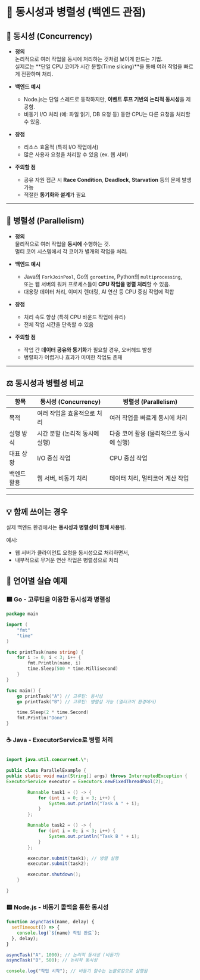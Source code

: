 # 🧵 동시성과 병렬성 (백엔드 관점)

## 🔁 동시성 (Concurrency)

- **정의**  
  논리적으로 여러 작업을 동시에 처리하는 것처럼 보이게 만드는 기법.  
  실제로는 **단일 CPU 코어가 시간 분할(Time slicing)**을 통해 여러 작업을 빠르게 전환하며 처리.

- **백엔드 예시**

  - Node.js는 단일 스레드로 동작하지만, **이벤트 루프 기반의 논리적 동시성**을 제공함.
  - 비동기 I/O 처리 (예: 파일 읽기, DB 요청 등) 동안 CPU는 다른 요청을 처리할 수 있음.

- **장점**

  - 리소스 효율적 (특히 I/O 작업에서)
  - 많은 사용자 요청을 처리할 수 있음 (ex. 웹 서버)

- **주의할 점**
  - 공유 자원 접근 시 **Race Condition**, **Deadlock**, **Starvation** 등의 문제 발생 가능
  - 적절한 **동기화와 설계**가 필요

---

## 🔀 병렬성 (Parallelism)

- **정의**  
  물리적으로 여러 작업을 **동시에** 수행하는 것.  
  멀티 코어 시스템에서 각 코어가 별개의 작업을 처리.

- **백엔드 예시**

  - Java의 `ForkJoinPool`, Go의 `goroutine`, Python의 `multiprocessing`,  
    또는 웹 서버의 워커 프로세스들이 **CPU 작업을 병렬 처리**할 수 있음.
  - 대용량 데이터 처리, 이미지 렌더링, AI 연산 등 CPU 중심 작업에 적합

- **장점**

  - 처리 속도 향상 (특히 CPU 바운드 작업에 유리)
  - 전체 작업 시간을 단축할 수 있음

- **주의할 점**
  - 작업 간 **데이터 공유와 동기화**가 필요할 경우, 오버헤드 발생
  - 병렬화가 어렵거나 효과가 미미한 작업도 존재

---

## ⚖️ 동시성과 병렬성 비교

| 항목        | 동시성 (Concurrency)           | 병렬성 (Parallelism)                    |
| ----------- | ------------------------------ | --------------------------------------- |
| 목적        | 여러 작업을 효율적으로 처리    | 여러 작업을 빠르게 동시에 처리          |
| 실행 방식   | 시간 분할 (논리적 동시에 실행) | 다중 코어 활용 (물리적으로 동시에 실행) |
| 대표 상황   | I/O 중심 작업                  | CPU 중심 작업                           |
| 백엔드 활용 | 웹 서버, 비동기 처리           | 데이터 처리, 멀티코어 계산 작업         |

---

## 💡 함께 쓰이는 경우

실제 백엔드 환경에서는 **동시성과 병렬성이 함께 사용**됨.

예시:

- 웹 서버가 클라이언트 요청을 동시성으로 처리하면서,
- 내부적으로 무거운 연산 작업은 병렬성으로 처리

## 🧪 언어별 실습 예제

### 🟦 Go - 고루틴을 이용한 동시성과 병렬성

```go
package main

import (
	"fmt"
	"time"
)

func printTask(name string) {
	for i := 0; i < 3; i++ {
		fmt.Println(name, i)
		time.Sleep(500 * time.Millisecond)
	}
}

func main() {
	go printTask("A") // 고루틴: 동시성
	go printTask("B") // 고루틴: 병렬성 가능 (멀티코어 환경에서)

	time.Sleep(2 * time.Second)
	fmt.Println("Done")
}
```

### ☕ Java - ExecutorService로 병렬 처리

```JAVA

import java.util.concurrent.\*;

public class ParallelExample {
public static void main(String[] args) throws InterruptedException {
ExecutorService executor = Executors.newFixedThreadPool(2);

        Runnable task1 = () -> {
            for (int i = 0; i < 3; i++) {
                System.out.println("Task A " + i);
            }
        };

        Runnable task2 = () -> {
            for (int i = 0; i < 3; i++) {
                System.out.println("Task B " + i);
            }
        };

        executor.submit(task1); // 병렬 실행
        executor.submit(task2);

        executor.shutdown();
    }

}

```

### 🟨 Node.js - 비동기 콜백을 통한 동시성

```javascript
function asyncTask(name, delay) {
  setTimeout(() => {
    console.log(`${name} 작업 완료`);
  }, delay);
}

asyncTask("A", 1000); // 논리적 동시성 (비동기)
asyncTask("B", 500); // 논리적 동시성

console.log("작업 시작"); // 비동기 함수는 논블로킹으로 실행됨
```
